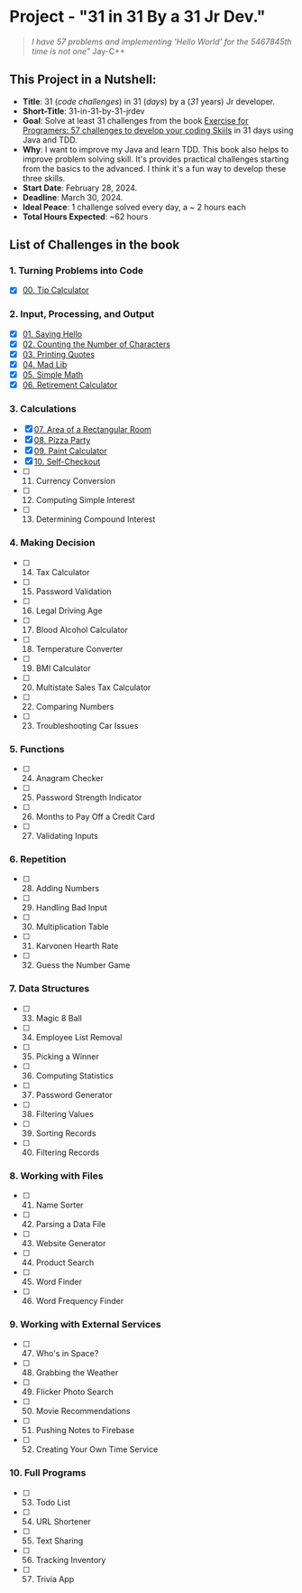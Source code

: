 # Project - "31 in 31 By a 31 Jr Dev."

> _I have 57 problems and implementing 'Hello World' for the 5467845th time is not one"_
> Jay-C++

## This Project in a Nutshell:

- **Title**: 31 (_code challenges_) in 31 (_days_) by a (_31_ years) Jr developer.
- **Short-Title**: 31-in-31-by-31-jrdev
- **Goal**: Solve at least 31 challenges from the book [Exercise for Programers: 57 challenges to develop your coding Skiils](https://www.amazon.com.br/Exercises-Programmers-Brian-Hogan/dp/1680501224?ref=d6k_applink_bb_dls&dplnkId=16829f40-e82d-4860-9020-5e614d5dbd2e) in 31 days using Java and TDD.
- **Why**: I want to improve my Java and learn TDD. This book also helps to improve problem solving skill. It's provides practical challenges starting from the basics to the advanced. I think it's a fun way to develop these three skills.
- **Start Date**: February 28, 2024.
- **Deadline**: March 30, 2024.
- **Ideal Peace**: 1 challenge solved every day, a ~ 2 hours each
- **Total Hours Expected**: ~62 hours

## List of Challenges in the book

### 1. Turning Problems into Code

- [x] [00. Tip Calculator](ch00-tipcalculator)

### 2. Input, Processing, and Output

- [x] [01. Saying Hello](ch01-sayinghello)
- [x] [02. Counting the Number of Characters](ch02-coutingcharacters)
- [x] [03. Printing Quotes](ch03-printingquotes)
- [x] [04. Mad Lib](ch04-madlib)
- [x] [05. Simple Math](ch05-simplemath)
- [x] [06. Retirement Calculator](ch06-retirementcalculator)

### 3. Calculations

- [x] [07. Area of a Rectangular Room](ch07-arearoom)
- [x] [08. Pizza Party](ch08-pizzaparty)
- [x] [09. Paint Calculator](ch09-paitingcalculator)
- [x] [10. Self-Checkout](ch10-self-checkout)
- [ ] 11. Currency Conversion
- [ ] 12. Computing Simple Interest
- [ ] 13. Determining Compound Interest

### 4. Making Decision

- [ ] 14. Tax Calculator
- [ ] 15. Password Validation
- [ ] 16. Legal Driving Age
- [ ] 17. Blood Alcohol Calculator
- [ ] 18. Temperature Converter
- [ ] 19. BMI Calculator
- [ ] 20. Multistate Sales Tax Calculator
- [ ] 22. Comparing Numbers
- [ ] 23. Troubleshooting Car Issues

### 5. Functions

- [ ] 24. Anagram Checker
- [ ] 25. Password Strength Indicator
- [ ] 26. Months to Pay Off a Credit Card
- [ ] 27. Validating Inputs

### 6. Repetition

- [ ] 28. Adding Numbers
- [ ] 29. Handling Bad Input
- [ ] 30. Multiplication Table
- [ ] 31. Karvonen Hearth Rate
- [ ] 32. Guess the Number Game

### 7. Data Structures

- [ ] 33. Magic 8 Ball
- [ ] 34. Employee List Removal
- [ ] 35. Picking a Winner
- [ ] 36. Computing Statistics
- [ ] 37. Password Generator
- [ ] 38. Filtering Values
- [ ] 39. Sorting Records
- [ ] 40. Filtering Records

### 8. Working with Files

- [ ] 41. Name Sorter
- [ ] 42. Parsing a Data File
- [ ] 43. Website Generator
- [ ] 44. Product Search
- [ ] 45. Word Finder
- [ ] 46. Word Frequency Finder

### 9. Working with External Services

- [ ] 47. Who's in Space?
- [ ] 48. Grabbing the Weather
- [ ] 49. Flicker Photo Search
- [ ] 50. Movie Recommendations
- [ ] 51. Pushing Notes to Firebase
- [ ] 52. Creating Your Own Time Service

### 10. Full Programs

- [ ] 53. Todo List
- [ ] 54. URL Shortener
- [ ] 55. Text Sharing
- [ ] 56. Tracking Inventory
- [ ] 57. Trivia App
